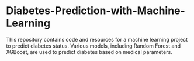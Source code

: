 # Diabetes-Prediction-with-Machine-Learning
This repository contains code and resources for a machine learning project to predict diabetes status. Various models, including Random Forest and XGBoost, are used to predict diabetes based on medical parameters.
